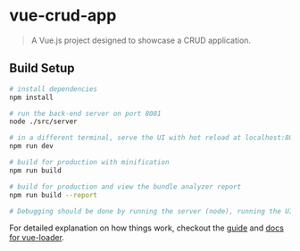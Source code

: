 # vue-crud-app

> A Vue.js project designed to showcase a CRUD application.

## Build Setup

``` bash
# install dependencies
npm install

# run the back-end server on port 8081
node ./src/server

# in a different terminal, serve the UI with hot reload at localhost:8080
npm run dev

# build for production with minification
npm run build

# build for production and view the bundle analyzer report
npm run build --report

# Debugging should be done by running the server (node), running the UI (npm) and then running a debug configuration (JavaScript debug) all at once.
```

For detailed explanation on how things work, checkout the [guide](http://vuejs-templates.github.io/webpack/) and [docs for vue-loader](http://vuejs.github.io/vue-loader).
